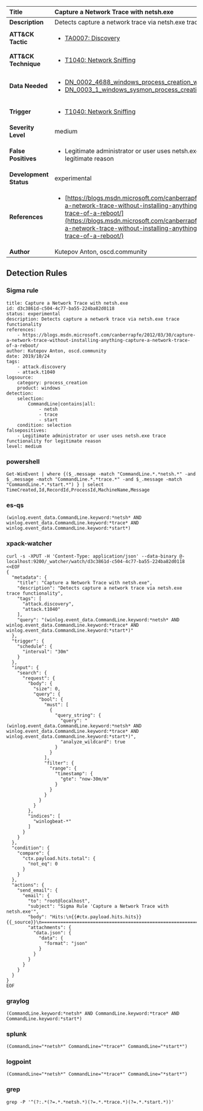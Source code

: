 | Title                    | Capture a Network Trace with netsh.exe       |
|:-------------------------|:------------------|
| **Description**          | Detects capture a network trace via netsh.exe trace functionality |
| **ATT&amp;CK Tactic**    |  <ul><li>[TA0007: Discovery](https://attack.mitre.org/tactics/TA0007)</li></ul>  |
| **ATT&amp;CK Technique** | <ul><li>[T1040: Network Sniffing](https://attack.mitre.org/techniques/T1040)</li></ul>  |
| **Data Needed**          | <ul><li>[DN_0002_4688_windows_process_creation_with_commandline](../Data_Needed/DN_0002_4688_windows_process_creation_with_commandline.md)</li><li>[DN_0003_1_windows_sysmon_process_creation](../Data_Needed/DN_0003_1_windows_sysmon_process_creation.md)</li></ul>  |
| **Trigger**              | <ul><li>[T1040: Network Sniffing](../Triggers/T1040.md)</li></ul>  |
| **Severity Level**       | medium |
| **False Positives**      | <ul><li>Legitimate administrator or user uses netsh.exe trace functionality for legitimate reason</li></ul>  |
| **Development Status**   | experimental |
| **References**           | <ul><li>[https://blogs.msdn.microsoft.com/canberrapfe/2012/03/30/capture-a-network-trace-without-installing-anything-capture-a-network-trace-of-a-reboot/](https://blogs.msdn.microsoft.com/canberrapfe/2012/03/30/capture-a-network-trace-without-installing-anything-capture-a-network-trace-of-a-reboot/)</li></ul>  |
| **Author**               | Kutepov Anton, oscd.community |


## Detection Rules

### Sigma rule

```
title: Capture a Network Trace with netsh.exe
id: d3c3861d-c504-4c77-ba55-224ba82d0118
status: experimental
description: Detects capture a network trace via netsh.exe trace functionality
references:
    - https://blogs.msdn.microsoft.com/canberrapfe/2012/03/30/capture-a-network-trace-without-installing-anything-capture-a-network-trace-of-a-reboot/
author: Kutepov Anton, oscd.community
date: 2019/10/24
tags:
    - attack.discovery
    - attack.t1040
logsource:
    category: process_creation
    product: windows
detection:
    selection:
        CommandLine|contains|all: 
            - netsh
            - trace
            - start
    condition: selection    
falsepositives: 
    - Legitimate administrator or user uses netsh.exe trace functionality for legitimate reason
level: medium

```





### powershell
    
```
Get-WinEvent | where {($_.message -match "CommandLine.*.*netsh.*" -and $_.message -match "CommandLine.*.*trace.*" -and $_.message -match "CommandLine.*.*start.*") } | select TimeCreated,Id,RecordId,ProcessId,MachineName,Message
```


### es-qs
    
```
(winlog.event_data.CommandLine.keyword:*netsh* AND winlog.event_data.CommandLine.keyword:*trace* AND winlog.event_data.CommandLine.keyword:*start*)
```


### xpack-watcher
    
```
curl -s -XPUT -H 'Content-Type: application/json' --data-binary @- localhost:9200/_watcher/watch/d3c3861d-c504-4c77-ba55-224ba82d0118 <<EOF
{
  "metadata": {
    "title": "Capture a Network Trace with netsh.exe",
    "description": "Detects capture a network trace via netsh.exe trace functionality",
    "tags": [
      "attack.discovery",
      "attack.t1040"
    ],
    "query": "(winlog.event_data.CommandLine.keyword:*netsh* AND winlog.event_data.CommandLine.keyword:*trace* AND winlog.event_data.CommandLine.keyword:*start*)"
  },
  "trigger": {
    "schedule": {
      "interval": "30m"
    }
  },
  "input": {
    "search": {
      "request": {
        "body": {
          "size": 0,
          "query": {
            "bool": {
              "must": [
                {
                  "query_string": {
                    "query": "(winlog.event_data.CommandLine.keyword:*netsh* AND winlog.event_data.CommandLine.keyword:*trace* AND winlog.event_data.CommandLine.keyword:*start*)",
                    "analyze_wildcard": true
                  }
                }
              ],
              "filter": {
                "range": {
                  "timestamp": {
                    "gte": "now-30m/m"
                  }
                }
              }
            }
          }
        },
        "indices": [
          "winlogbeat-*"
        ]
      }
    }
  },
  "condition": {
    "compare": {
      "ctx.payload.hits.total": {
        "not_eq": 0
      }
    }
  },
  "actions": {
    "send_email": {
      "email": {
        "to": "root@localhost",
        "subject": "Sigma Rule 'Capture a Network Trace with netsh.exe'",
        "body": "Hits:\n{{#ctx.payload.hits.hits}}{{_source}}\n================================================================================\n{{/ctx.payload.hits.hits}}",
        "attachments": {
          "data.json": {
            "data": {
              "format": "json"
            }
          }
        }
      }
    }
  }
}
EOF

```


### graylog
    
```
(CommandLine.keyword:*netsh* AND CommandLine.keyword:*trace* AND CommandLine.keyword:*start*)
```


### splunk
    
```
(CommandLine="*netsh*" CommandLine="*trace*" CommandLine="*start*")
```


### logpoint
    
```
(CommandLine="*netsh*" CommandLine="*trace*" CommandLine="*start*")
```


### grep
    
```
grep -P '^(?:.*(?=.*.*netsh.*)(?=.*.*trace.*)(?=.*.*start.*))'
```



